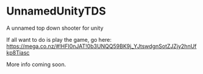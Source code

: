 UnnamedUnityTDS
===============

A unnamed top down shooter for unity


If all want to do is play the game, go here: https://mega.co.nz/#!HFI0nJAT!0b3UNQQ59BK9j_YJtswdgnSotZJZjy2hnUfkp8Tiasc

More info coming soon. 
